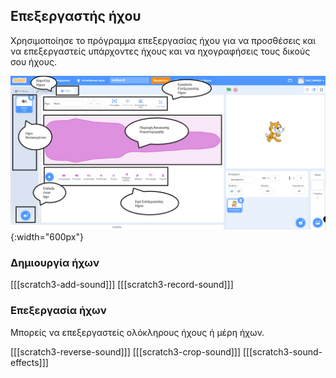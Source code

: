 ## Επεξεργαστής ήχου

Χρησιμοποίησε το πρόγραμμα επεξεργασίας ήχου για να προσθέσεις και να επεξεργαστείς υπάρχοντες ήχους και να ηχογραφήσεις τους δικούς σου ήχους.

![Ένα σχολιασμένο στιγμιότυπο οθόνης της καρτέλας Ήχοι.](images/Scratch-Sound-tab.png){:width="600px"}

### Δημιουργία ήχων

[[[scratch3-add-sound]]] [[[scratch3-record-sound]]]

### Επεξεργασία ήχων

Μπορείς να επεξεργαστείς ολόκληρους ήχους ή μέρη ήχων.

[[[scratch3-reverse-sound]]] [[[scratch3-crop-sound]]] [[[scratch3-sound-effects]]]

